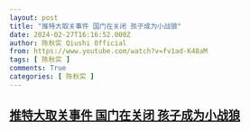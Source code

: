 ```yaml
---
layout: post
title: "推特大取关事件 国门在关闭 孩子成为小战狼"
date: 2024-02-27T16:16:52.000Z
author: 陈秋实 Qiushi Official
from: https://www.youtube.com/watch?v=fv1ad-K48aM
tags: [ 陈秋实 ]
comments: True
categories: [ 陈秋实 ]
---
```

<!--1709050612000-->
[推特大取关事件 国门在关闭 孩子成为小战狼](https://www.youtube.com/watch?v=fv1ad-K48aM)
------

<div>

</div>
